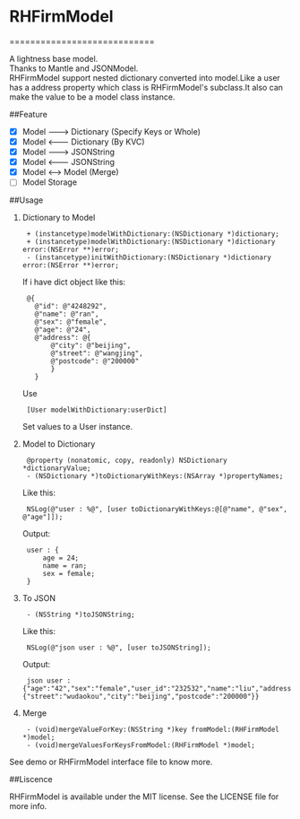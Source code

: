 # RHFirmModel
============================

A lightness base model.<br>
Thanks to Mantle and JSONModel.<br>
RHFirmModel support nested dictionary converted into model.Like a user has a address property which class is RHFirmModel's subclass.It also can make the value to be a model class instance.

##Feature

- [x] Model ---> Dictionary (Specify Keys or Whole)
- [x] Model <--- Dictionary (By KVC)
- [x] Model ---> JSONString 
- [x] Model <--- JSONString
- [x] Model <--> Model (Merge)
- [ ] Model Storage

##Usage

1. Dictionary to Model


		+ (instancetype)modelWithDictionary:(NSDictionary *)dictionary;
		+ (instancetype)modelWithDictionary:(NSDictionary *)dictionary error:(NSError **)error;
		- (instancetype)initWithDictionary:(NSDictionary *)dictionary error:(NSError **)error;
		
	If i have dict object like this:
	
		@{
          @"id": @"4248292",
          @"name": @"ran",
          @"sex": @"female",
          @"age": @"24",
          @"address": @{
              @"city": @"beijing",
              @"street": @"wangjing",
              @"postcode": @"200000"
              }
          }
         	
	Use 
	
		[User modelWithDictionary:userDict]
		
 	Set values to a User instance.
	
2. Model to Dictionary

		@property (nonatomic, copy, readonly) NSDictionary *dictionaryValue;
		- (NSDictionary *)toDictionaryWithKeys:(NSArray *)propertyNames;

	Like this:
		
		NSLog(@"user : %@", [user toDictionaryWithKeys:@[@"name", @"sex", @"age"]]);
	
	Output:
		
		user : {
		    age = 24;
		    name = ran;
		    sex = female;
		}
		
3. To JSON
	
		- (NSString *)toJSONString;
	
	Like this:
	
		NSLog(@"json user : %@", [user toJSONString]);
		
	Output:
	
		json user : {"age":"42","sex":"female","user_id":"232532","name":"liu","address":{"street":"wudaokou","city":"beijing","postcode":"200000"}}

4. Merge

		- (void)mergeValueForKey:(NSString *)key fromModel:(RHFirmModel *)model;
		- (void)mergeValuesForKeysFromModel:(RHFirmModel *)model;
		

See demo or RHFirmModel interface file to know more.


##Liscence

RHFirmModel is available under the MIT license. See the LICENSE file for more info.